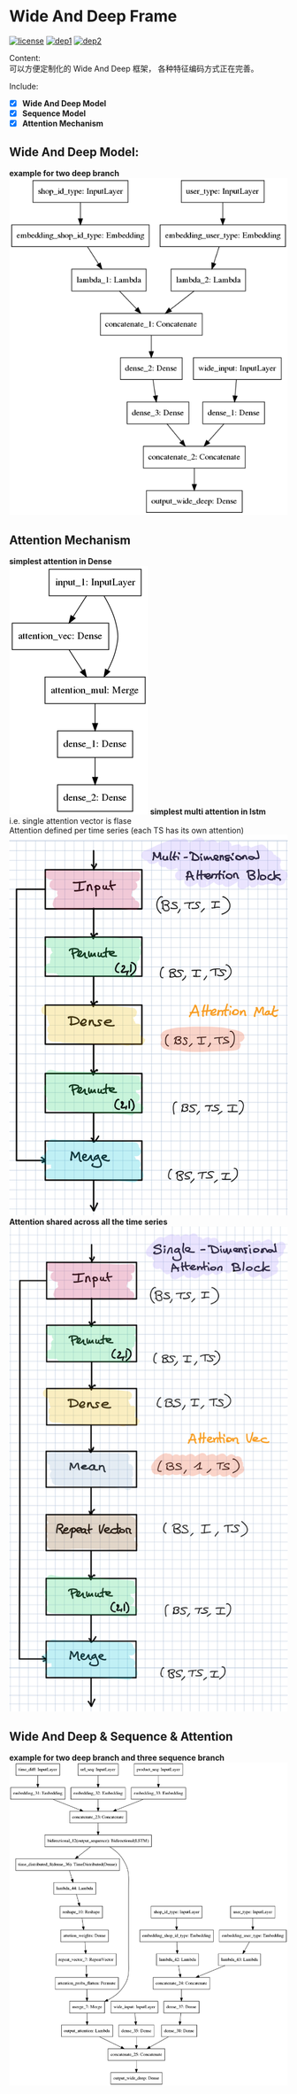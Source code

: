 # Wide And Deep Frame
[![license](https://img.shields.io/badge/License-Apache_2.0-brightgreen.svg)](https://github.com/Phynixknight/WideDeepSequenceAttentionFrame/LICENSE) [![dep1](https://img.shields.io/badge/Tensorflow-1.2+-blue.svg)](https://www.tensorflow.org/) [![dep2](https://img.shields.io/badge/Keras-2.0+-blue.svg)](https://keras.io/) 

Content:  
可以方便定制化的 Wide And Deep 框架， 各种特征编码方式正在完善。

Include:  
- [x] **Wide And Deep Model**
- [x] **Sequence Model**
- [x] **Attention Mechanism**

## Wide And Deep Model:  
**example for two deep branch**   
![](model_wide_and_deep.png)  

## Attention Mechanism 
**simplest attention in Dense**  
![](model_attention.png)
**simplest multi attention in lstm**  
i.e. single attention vector is flase   
Attention defined per time series (each TS has its own attention)  
![](graph_multi_attention.png)  
**Attention shared across all the time series**  
![](graph_single_attention.png)  

## Wide And Deep & Sequence & Attention
**example for two deep branch and three sequence branch**  
![](model_wide_deep_sequence_attention.png)
